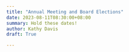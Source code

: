 ```yaml
---
title: "Annual Meeting and Board Elections"
date: 2023-08-11T08:30:00+08:00
summary: Hold these dates!
author: Kathy Davis
draft: True

---  
```

<br>

